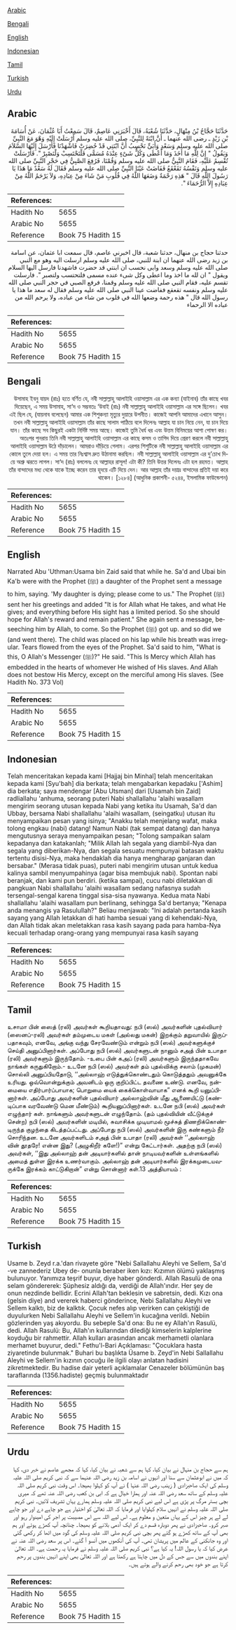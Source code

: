 [Arabic](#arabic)

[Bengali](#bengali)

[English](#english)

[Indonesian](#indonesian)

[Tamil](#tamil)

[Turkish](#turkish)

[Urdu](#urdu)

## Arabic


<div dir="rtl" lang="ar" style={{fontSize:'larger',backgroundColor:'#f8f9fa',padding:20}}>
حَدَّثَنَا حَجَّاجُ بْنُ مِنْهَالٍ، حَدَّثَنَا شُعْبَةُ، قَالَ أَخْبَرَنِي عَاصِمٌ، قَالَ سَمِعْتُ أَبَا عُثْمَانَ، عَنْ أُسَامَةَ بْنِ زَيْدٍ ـ رضى الله عنهما ـ أَنَّ ابْنَةً لِلنَّبِيِّ، صلى الله عليه وسلم أَرْسَلَتْ إِلَيْهِ وَهْوَ مَعَ النَّبِيِّ صلى الله عليه وسلم وَسَعْدٍ وَأُبَىٍّ نَحْسِبُ أَنَّ ابْنَتِي قَدْ حُضِرَتْ فَاشْهَدْنَا فَأَرْسَلَ إِلَيْهَا السَّلاَمَ وَيَقُولُ ‏"‏ إِنَّ لِلَّهِ مَا أَخَذَ وَمَا أَعْطَى وَكُلُّ شَىْءٍ عِنْدَهُ مُسَمًّى فَلْتَحْتَسِبْ وَلْتَصْبِرْ ‏"‏‏.‏ فَأَرْسَلَتْ تُقْسِمُ عَلَيْهِ، فَقَامَ النَّبِيُّ صلى الله عليه وسلم وَقُمْنَا، فَرُفِعَ الصَّبِيُّ فِي حَجْرِ النَّبِيِّ صلى الله عليه وسلم وَنَفْسُهُ تَقَعْقَعُ فَفَاضَتْ عَيْنَا النَّبِيِّ صلى الله عليه وسلم فَقَالَ لَهُ سَعْدٌ مَا هَذَا يَا رَسُولَ اللَّهِ قَالَ ‏"‏ هَذِهِ رَحْمَةٌ وَضَعَهَا اللَّهُ فِي قُلُوبِ مَنْ شَاءَ مِنْ عِبَادِهِ، وَلاَ يَرْحَمُ اللَّهُ مِنْ عِبَادِهِ إِلاَّ الرُّحَمَاءَ ‏"‏‏.‏
</div>
<div style={{backgroundColor:'#f8f9fa',padding:20, marginBottom: 10}}><table> <thead> <tr> <th>References:</th> <th></th> </tr> </thead> <tbody><tr><td>Hadith No</td><td>5655</td></tr><tr><td>Arabic No</td><td>5655</td></tr><tr><td>Reference</td><td>Book 75 Hadith 15</td></tr></tbody></table></div>


<div dir="rtl" lang="ar" style={{fontSize:'larger',backgroundColor:'#f8f9fa',padding:20}}>
حدثنا حجاج بن منهال، حدثنا شعبة، قال اخبرني عاصم، قال سمعت ابا عثمان، عن اسامة بن زيد رضى الله عنهما ان ابنة للنبي، صلى الله عليه وسلم ارسلت اليه وهو مع النبي صلى الله عليه وسلم وسعد وابى نحسب ان ابنتي قد حضرت فاشهدنا فارسل اليها السلام ويقول " ان لله ما اخذ وما اعطى وكل شىء عنده مسمى فلتحتسب ولتصبر ". فارسلت تقسم عليه، فقام النبي صلى الله عليه وسلم وقمنا، فرفع الصبي في حجر النبي صلى الله عليه وسلم ونفسه تقعقع ففاضت عينا النبي صلى الله عليه وسلم فقال له سعد ما هذا يا رسول الله قال " هذه رحمة وضعها الله في قلوب من شاء من عباده، ولا يرحم الله من عباده الا الرحماء
</div>
<div style={{backgroundColor:'#f8f9fa',padding:20, marginBottom: 10}}><table> <thead> <tr> <th>References:</th> <th></th> </tr> </thead> <tbody><tr><td>Hadith No</td><td>5655</td></tr><tr><td>Arabic No</td><td>5655</td></tr><tr><td>Reference</td><td>Book 75 Hadith 15</td></tr></tbody></table></div>

## Bengali


<div dir="rtl" lang="bn" style={{fontSize:'larger',backgroundColor:'#f8f9fa',padding:20}}>
উসামাহ ইবনু যায়দ (রাঃ) হতে বর্ণিত যে, নবী সাল্লাল্লাহু আলাইহি ওয়াসাল্লাম এর এক কন্যা (যাইনাব) তাঁর কাছে খবর দিয়েছেন, এ সময় উসামাহ, সা‘দ ও সম্ভবতঃ ‘উবাই (রাঃ) নবী সাল্লাল্লাহু আলাইহি ওয়াসাল্লাম এর সঙ্গে ছিলেন। খবর এই ছিল যে, (যায়নাব বলেছেন) আমার এক শিশুকন্যা মৃত্যুর দুয়ারে উপনীত। কাজেই আপনি আমাদের এখানে আসুন। তখন নবী সাল্লাল্লাহু আলাইহি ওয়াসাল্লাম তাঁর কাছে সালাম পাঠিয়ে বলে দিলেনঃ আল্লাহ যা চান নিয়ে নেন, যা চান দিয়ে যান। তাঁর কাছে সব কিছুরই একটা নির্দিষ্ট সময় আছে। কাজেই তুমি ধৈর্য ধর এবং উত্তম বিনিময়ের আশা পোষণ কর। অতঃপর পুনরায় তিনি নবী সাল্লাল্লাহু আলাইহি ওয়াসাল্লাম এর কাছে কসম ও তাগিদ দিয়ে প্রেরণ করলে নবী সাল্লাল্লাহু আলাইহি ওয়াসাল্লাম উঠে দাঁড়ালেন। আমরাও দাঁড়িয়ে গেলাম। এরপর শিশুটিকে নবী সাল্লাল্লাহু আলাইহি ওয়াসাল্লাম এর কোলে তুলে দেয়া হল। এ সময় তার নিঃশ্বাস দ্রুত উঠানামা করছিল। নবী সাল্লাল্লাহু আলাইহি ওয়াসাল্লাম এর দু’চোখ দিয়ে অশ্রু ঝরতে লাগল। সা‘দ (রাঃ) বললেনঃ হে আল্লাহর রাসূল! এটা কী? তিনি উত্তর দিলেনঃ এটা হল রহমত। আল্লাহ তাঁর বান্দাদের মধ্য থেকে যাকে ইচ্ছে করেন তার হৃদয়ে এটি দিয়ে দেন। আর আল্লাহ তাঁর দয়াদ্র বান্দাদের প্রতিই দয়া করে থাকেন। [১২৮৪] (আধুনিক প্রকাশনী- ৫২৪৪, ইসলামিক ফাউন্ডেশন)
</div>
<div style={{backgroundColor:'#f8f9fa',padding:20, marginBottom: 10}}><table> <thead> <tr> <th>References:</th> <th></th> </tr> </thead> <tbody><tr><td>Hadith No</td><td>5655</td></tr><tr><td>Arabic No</td><td>5655</td></tr><tr><td>Reference</td><td>Book 75 Hadith 15</td></tr></tbody></table></div>

## English


<div dir="ltr" lang="en" style={{fontSize:'larger',backgroundColor:'#f8f9fa',padding:20}}>
Narrated Abu 'Uthman:Usama bin Zaid said that while he. Sa'd and Ubai bin Ka'b were with the Prophet (ﷺ) a daughter of the Prophet sent a message to him, saying. 'My daughter is dying; please come to us." The Prophet (ﷺ) sent her his greetings and added "It is for Allah what He takes, and what He gives; and everything before His sight has a limited period. So she should hope for Allah's reward and remain patient." She again sent a message, beseeching him by Allah, to come. So the Prophet (ﷺ) got up. and so did we (and went there). The child was placed on his lap while his breath was irregular. Tears flowed from the eyes of the Prophet. Sa'd said to him, "What is this, O Allah's Messenger (ﷺ)?" He said. "This Is Mercy which Allah has embedded in the hearts of whomever He wished of His slaves. And Allah does not bestow His Mercy, except on the merciful among His slaves. (See Hadith No. 373 Vol)
</div>
<div style={{backgroundColor:'#f8f9fa',padding:20, marginBottom: 10}}><table> <thead> <tr> <th>References:</th> <th></th> </tr> </thead> <tbody><tr><td>Hadith No</td><td>5655</td></tr><tr><td>Arabic No</td><td>5655</td></tr><tr><td>Reference</td><td>Book 75 Hadith 15</td></tr></tbody></table></div>

## Indonesian


<div dir="ltr" lang="id" style={{fontSize:'larger',backgroundColor:'#f8f9fa',padding:20}}>
Telah menceritakan kepada kami [Hajjaj bin Minhal] telah menceritakan kepada kami [Syu'bah] dia berkata; telah mengabarkan kepadaku ['Ashim] dia berkata; saya mendengar [Abu Utsman] dari [Usamah bin Zaid] radliallahu 'anhuma, seorang puteri Nabi shallallahu 'alaihi wasallam mengirim seorang utusan kepada Nabi yang ketika itu Usamah, Sa'd dan Ubbay, bersama Nabi shallallahu 'alaihi wasallam, (seingatku) utusan itu menyampaikan pesan yang isinya; "Anakku telah menjelang wafat, maka tolong engkau (nabi) datang! Namun Nabi (tak sempat datang) dan hanya mengutusnya seraya menyampaikan pesan; "Tolong sampaikan salam kepadanya dan katakanlah; "Milik Allah lah segala yang diambil-Nya dan segala yang diberikan-Nya, dan segala sesuatu mempunyai batasan waktu tertentu disisi-Nya, maka hendaklah dia hanya mengharap ganjaran dan bersabar." (Merasa tidak puas), puteri nabi mengirim utusan untuk kedua kalinya sambil menyumpahinya (agar bisa membujuk nabi). Spontan nabi beranjak, dan kami pun berdiri. (ketika sampai), cucu nabi diletakkan di pangkuan Nabi shallallahu 'alaihi wasallam sedang nafasnya sudah tersengal-sengal karena tinggal sisa-sisa nyawanya. Kedua mata Nabi shallallahu 'alaihi wasallam pun berlinang, sehingga Sa'd bertanya; "Kenapa anda menangis ya Rasulullah?" Beliau menjawab: "Ini adalah pertanda kasih sayang yang Allah letakkan di hati hamba sesuai yang di kehendaki-Nya, dan Allah tidak akan meletakkan rasa kasih sayang pada para hamba-Nya kecuali terhadap orang-orang yang mempunyai rasa kasih sayang
</div>
<div style={{backgroundColor:'#f8f9fa',padding:20, marginBottom: 10}}><table> <thead> <tr> <th>References:</th> <th></th> </tr> </thead> <tbody><tr><td>Hadith No</td><td>5655</td></tr><tr><td>Arabic No</td><td>5655</td></tr><tr><td>Reference</td><td>Book 75 Hadith 15</td></tr></tbody></table></div>

## Tamil


<div dir="ltr" lang="ta" style={{fontSize:'larger',backgroundColor:'#f8f9fa',padding:20}}>
உசாமா பின் ஸைத் (ரலி) அவர்கள் கூறியதாவது: நபி (ஸல்) அவர்களின் புதல்வியார் (ஸைனப்-ரலி) அவர்கள் தம்முடைய மகள் (அல்லது மகன்) இறக்கும் தறுவாயில் இருப்பதாகவும், எனவே, அங்கு வந்து சேரவேண்டும் என்றும் நபி (ஸல்) அவர்களுக்குச் செய்தி அனுப்பினார்கள். அப்போது நபி (ஸல்) அவர்களுடன் நானும் சஅத் பின் உபாதா (ரலி) அவர்களும் இருந்தோம். -உபை பின் கஅப் (ரலி) அவர்களும் இருந்ததாகவே நாங்கள் கருதுகிறோம்.- உடனே நபி (ஸல்) அவர்கள் தம் புதல்விக்கு சலாம் (முகமன்) சொல்லி அனுப்பியதோடு, ‘‘அல்லாஹ் எடுத்துக்கொண்டதும் கொடுத்ததும் அவனுக்கே உரியது. ஒவ்வொன்றுக்கும் அவனிடம் ஒரு குறிப்பிட்ட தவணை உண்டு. எனவே, நன்மையை எதிர்பார்ப்பாயாக; பொறுமை யைக் கைக்கொள்வாயாக” எனக் கூறி யனுப்பினார்கள். அப்போது அவர்களின் புதல்வியார் அல்லாஹ்வின் மீது ஆணையிட்டு (கண்டிப்பாக வரவேண்டு மென மீண்டும்) கூறியனுப்பினார்கள். உடனே நபி (ஸல்) அவர்கள் எழுந்தார் கள். நாங்களும் அவர்களுடன் எழுந்தோம். (தம் புதல்வியின் வீட்டுக்குச் சென்ற) நபி (ஸல்) அவர்களின் மடியில், சுவாசிக்க முடியாமல் மூச்சுத் திணறிக்கொண்டிருந்த குழந்தை கிடத்தப்பட்டது. அப்போது நபி (ஸல்) அவர்களின் இரு கண்களும் நீர் சொரிந்தன. உடனே அவர்களிடம் சஅத் பின் உபாதா (ரலி) அவர்கள் ‘‘அல்லாஹ் வின் தூதரே! என்ன இது? (அழுகிறீர் களே!)” என்று கேட்டார்கள். அதற்கு நபி (ஸல்) அவர்கள், ‘‘இது அல்லாஹ் தன் அடியார்களில் தான் நாடியவர்களின் உள்ளங்களில் அமைத் துள்ள இரக்க உணர்வாகும். அல்லாஹ் தன் அடியார்களில் இரக்கமுடையவருக்கே இரக்கம் காட்டுகிறான்” என்று சொன்னார் கள்.13 அத்தியாயம் :
</div>
<div style={{backgroundColor:'#f8f9fa',padding:20, marginBottom: 10}}><table> <thead> <tr> <th>References:</th> <th></th> </tr> </thead> <tbody><tr><td>Hadith No</td><td>5655</td></tr><tr><td>Arabic No</td><td>5655</td></tr><tr><td>Reference</td><td>Book 75 Hadith 15</td></tr></tbody></table></div>

## Turkish


<div dir="ltr" lang="tr" style={{fontSize:'larger',backgroundColor:'#f8f9fa',padding:20}}>
Usame b. Zeyd r.a.'dan rivayete göre "Nebi Sallallahu Aleyhi ve Sellem, Sa'd -ve zannederiz Ubey de- onunla beraber iken kızı: Kızımın ölümü yaklaşmış bulunuyor. Yanımıza teşrif buyur, diye haber gönderdi. Allah Rasulü de ona selam göndererek: Şüphesiz aldığı da, verdiği de Allah'ındır. Her şey de onun nezdinde bellidir. Ecrini Allah'tan beklesin ve sabretsin, dedi. Kızı ona (gelsin diye) and vererek haberci gönderince, Nebi Sallallahu Aleyhi ve Sellem kalktı, biz de kalktık. Çocuk nefes alıp verirken can çekiştiği de duyulurken Nebi Sallallahu Aleyhi ve Sellem'in kucağına verildi. Nebiin gözlerinden yaş akıyordu. Bu sebeple Sa'd ona: Bu ne ey Allah'ın Rasulü, dedi. Allah Rasulü: Bu, Allah'ın kullarından dilediği kimselerin kalplerine koyduğu bir rahmettir. Allah kulları arasından ancak merhametli olanlara merhamet buyurur, dedi." Fethu'l-Bari Açıklaması: "Çocuklara hasta ziyaretinde bulunmak." Buhari bu başlıkta Üsame b. Zeyd'in Nebi Sallallahu Aleyhi ve Sellem'in kızının çocuğu ile ilgili olayı anlatan hadisini zikretmektedir. Bu hadise dair yeterli açıklamalar Cenazeler bölümünün baş taraflarında (1356.hadiste) geçmiş bulunmaktadır
</div>
<div style={{backgroundColor:'#f8f9fa',padding:20, marginBottom: 10}}><table> <thead> <tr> <th>References:</th> <th></th> </tr> </thead> <tbody><tr><td>Hadith No</td><td>5655</td></tr><tr><td>Arabic No</td><td>5655</td></tr><tr><td>Reference</td><td>Book 75 Hadith 15</td></tr></tbody></table></div>

## Urdu


<div dir="rtl" lang="ur" style={{fontSize:'larger',backgroundColor:'#f8f9fa',padding:20}}>
ہم سے حجاج بن منہال نے بیان کیا، کہا ہم سے شعبہ نے بیان کیا، کہا کہ مجھے عاصم نے خبر دی، کہا کہ میں نے ابوعثمان سے سنا اور انہوں نے اسامہ بن زید رضی اللہ عنہما سے کہ نبی کریم صلی اللہ علیہ وسلم کی ایک صاحبزادی ( زینب رضی اللہ عنہا ) نے آپ کو کہلوا بھیجا۔ اس وقت نبی کریم صلی اللہ علیہ وسلم کے ساتھ سعد رضی اللہ عنہ اور ہمارا خیال ہے کہ ابی بن کعب رضی اللہ عنہ تھے کہ میری بچی بستر مرگ پر پڑی ہے اس لیے نبی کریم صلی اللہ علیہ وسلم ہمارے یہاں تشریف لائیں۔ نبی کریم صلی اللہ علیہ وسلم نے انہیں سلام کہلوایا اور فرمایا کہ اللہ تعالیٰ کو اختیار ہے جو چاہے دے اور جو چاہے لے لے ہر چیز اس کے یہاں متعین و معلوم ہے۔ اس لیے اللہ سے اس مصیبت پر اجر کی امیدوار رہو اور صبر کرو۔ صاحبزادی نے پھر دوبارہ قسم دے کر ایک آدمی بلانے کو بھیجا۔ چنانچہ آپ کھڑے ہوئے اور ہم بھی آپ کے ساتھ کھڑے ہو گئے پھر بچی نبی کریم صلی اللہ علیہ وسلم کی گود میں اٹھا کر رکھی گئی اور وہ جانکنی کے عالم میں پریشان تھی۔ آپ کی آنکھوں میں آنسو آ گئے۔ اس پر سعد رضی اللہ عنہ نے عرض کیا کہ یا رسول اللہ! یہ کیا ہے؟ نبی کریم صلی اللہ علیہ وسلم نے فرمایا یہ رحمت ہے۔ اللہ تعالیٰ اپنے بندوں میں سے جس کے دل میں چاہتا ہے رکھتا ہے اور اللہ تعالیٰ بھی اپنے انہیں بندوں پر رحم کرتا ہے جو خود بھی رحم کرنے والے ہوتے ہیں۔
</div>
<div style={{backgroundColor:'#f8f9fa',padding:20, marginBottom: 10}}><table> <thead> <tr> <th>References:</th> <th></th> </tr> </thead> <tbody><tr><td>Hadith No</td><td>5655</td></tr><tr><td>Arabic No</td><td>5655</td></tr><tr><td>Reference</td><td>Book 75 Hadith 15</td></tr></tbody></table></div>